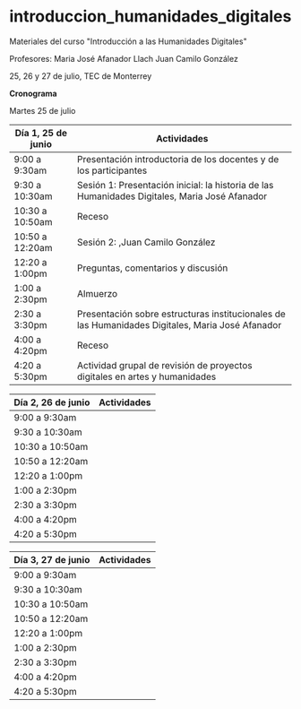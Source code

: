 # introduccion_humanidades_digitales
Materiales del curso "Introducción a las Humanidades Digitales"

Profesores:
Maria José Afanador Llach
Juan Camilo González 

25, 26 y 27 de julio, TEC de Monterrey

**Cronograma**

Martes 25 de julio

| Día 1, 25 de junio  | Actividades |
| ------------- | ------------- |
| 9:00 a 9:30am |Presentación introductoria de los docentes y de los participantes |
| 9:30 a 10:30am  | Sesión 1: Presentación inicial: la historia de las Humanidades Digitales, Maria José Afanador  |
| 10:30 a 10:50am  | Receso |
| 10:50 a 12:20am  | Sesión 2:  ,Juan Camilo González |
| 12:20 a 1:00pm  |Preguntas, comentarios y discusión |
| 1:00 a 2:30pm  | Almuerzo |
| 2:30 a 3:30pm  |Presentación sobre estructuras institucionales de las Humanidades Digitales, Maria José Afanador |
| 4:00 a 4:20pm  | Receso |
| 4:20 a 5:30pm  | Actividad grupal de revisión de proyectos digitales en artes y humanidades|


| Día 2, 26 de junio  | Actividades |
| ------------- | ------------- |
| 9:00 a 9:30am | |
| 9:30 a 10:30am  |  |
| 10:30 a 10:50am  |  |
| 10:50 a 12:20am  |  |
| 12:20 a 1:00pm  | |
| 1:00 a 2:30pm  |  |
| 2:30 a 3:30pm  | |
| 4:00 a 4:20pm  | |
| 4:20 a 5:30pm  | |

| Día 3, 27 de junio  | Actividades |
| ------------- | ------------- |
| 9:00 a 9:30am | |
| 9:30 a 10:30am  |  |
| 10:30 a 10:50am  |  |
| 10:50 a 12:20am  |  |
| 12:20 a 1:00pm  | |
| 1:00 a 2:30pm  |  |
| 2:30 a 3:30pm  | |
| 4:00 a 4:20pm  | |
| 4:20 a 5:30pm  | |
